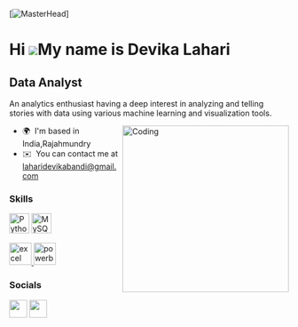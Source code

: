 [![MasterHead](https://grad.uwo.ca/img/programs/mda_Banner.jpg)]


Hi ![](https://user-images.githubusercontent.com/18350557/176309783-0785949b-9127-417c-8b55-ab5a4333674e.gif)My name is Devika Lahari
===================================================================================================================================

Data Analyst
------------

An analytics enthusiast having a deep interest in analyzing and telling stories with data using various machine learning and visualization tools.

<img align="right" alt="Coding" width="300" src="https://user-images.githubusercontent.com/59734313/157189039-c09b3e38-9f42-42c0-ab54-14f1574190a7.gif">

* 🌍  I'm based in India,Rajahmundry
* ✉️  You can contact me at [laharidevikabandi@gmail.com](mailto:laharidevikabandi@gmail.com)

### Skills

<p align="left">
<a href="https://www.python.org/" target="_blank" rel="noreferrer"><img src="https://raw.githubusercontent.com/danielcranney/readme-generator/main/public/icons/skills/python-colored.svg" width="36" height="36" alt="Python" /></a>
<a href="https://www.mysql.com/" target="_blank" rel="noreferrer"><img src="https://raw.githubusercontent.com/danielcranney/readme-generator/main/public/icons/skills/mysql-colored.svg" width="36" height="36" alt="MySQL" /></a>
<p align="left"><a href="https://www.microsoft.com/en-us/microsoft-365/excel" target="_blank" rel="noreferrer"> <img src="https://img.icons8.com/color/512/microsoft-excel-2019--v1.png" alt="excel" width="40" 
height="40"/> </a> <a href="https://powerbi.microsoft.com/en-au/" target="_blank" rel="noreferrer"> <img src="https://img.icons8.com/color/1x/power-bi.png" alt="powerbi" width="40" height="40"/> </a> <a 
</p>

### Socials
<p align="left"> <a href="https://www.github.com/dastanisha211" target="_blank" rel="noreferrer"><img src="https://raw.githubusercontent.com/danielcranney/readme-generator/main/public/icons/socials/github.svg" 
width="32" height="32" /></a> <a href="https://www.linkedin.com/in/dastanisha211" target="_blank" rel="noreferrer"><img src="https://raw.githubusercontent.com/danielcranney/readme-
generator/main/public/icons/socials/linkedin.svg" width="32" height="32" /></a></p>

